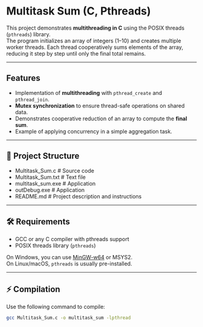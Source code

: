 # Multitask Sum (C, Pthreads)

This project demonstrates **multithreading in C** using the POSIX threads (`pthreads`) library.  
The program initializes an array of integers (1–10) and creates multiple worker threads. Each thread cooperatively sums elements of the array, reducing it step by step until only the final total remains.

---

## Features
- Implementation of **multithreading** with `pthread_create` and `pthread_join`.
- **Mutex synchronization** to ensure thread-safe operations on shared data.
- Demonstrates cooperative reduction of an array to compute the **final sum**.
- Example of applying concurrency in a simple aggregation task.

---

## 📂 Project Structure
- Multitask_Sum.c # Source code
- Multitask_Sum.txt # Text file
- multitask_sum.exe # Application
- outDebug.exe # Application
- README.md # Project description and instructions


---

## 🛠️ Requirements
- GCC or any C compiler with pthreads support  
- POSIX threads library (`pthreads`)

On Windows, you can use [MinGW-w64](https://winlibs.com/) or MSYS2.  
On Linux/macOS, `pthreads` is usually pre-installed.

---

## ⚡ Compilation
Use the following command to compile:

```bash
gcc Multitask_Sum.c -o multitask_sum -lpthread

